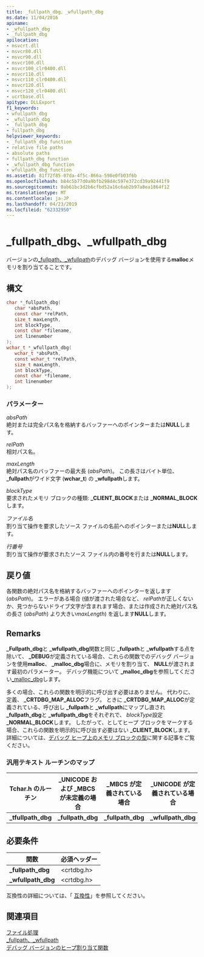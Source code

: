 ```yaml
---
title: _fullpath_dbg、_wfullpath_dbg
ms.date: 11/04/2016
apiname:
- _wfullpath_dbg
- _fullpath_dbg
apilocation:
- msvcrt.dll
- msvcr80.dll
- msvcr90.dll
- msvcr100.dll
- msvcr100_clr0400.dll
- msvcr110.dll
- msvcr110_clr0400.dll
- msvcr120.dll
- msvcr120_clr0400.dll
- ucrtbase.dll
apitype: DLLExport
f1_keywords:
- wfullpath_dbg
- _wfullpath_dbg
- _fullpath_dbg
- fullpath_dbg
helpviewer_keywords:
- _fullpath_dbg function
- relative file paths
- absolute paths
- fullpath_dbg function
- _wfullpath_dbg function
- wfullpath_dbg function
ms.assetid: 81f72f85-07da-4f5c-866a-598e0fb03f6b
ms.openlocfilehash: b84c5b77d0a9bfb298d4c597e372cd39a92441f9
ms.sourcegitcommit: 0ab61bc3d2b6cfbd52a16c6ab2b97a8ea1864f12
ms.translationtype: MT
ms.contentlocale: ja-JP
ms.lasthandoff: 04/23/2019
ms.locfileid: "62332950"
---
```

# <a name="fullpathdbg-wfullpathdbg"></a>_fullpath_dbg、_wfullpath_dbg

バージョンの[_fullpath、_wfullpath](fullpath-wfullpath.md)のデバッグ バージョンを使用する**malloc**メモリを割り当てることです。

## <a name="syntax"></a>構文

```C
char *_fullpath_dbg(
   char *absPath,
   const char *relPath,
   size_t maxLength,
   int blockType,
   const char *filename,
   int linenumber
);
wchar_t *_wfullpath_dbg(
   wchar_t *absPath,
   const wchar_t *relPath,
   size_t maxLength,
   int blockType,
   const char *filename,
   int linenumber
);
```

### <a name="parameters"></a>パラメーター

*absPath*<br/>
絶対または完全パス名を格納するバッファーへのポインターまたは**NULL**します。

*relPath*<br/>
相対パス名。

*maxLength*<br/>
絶対パス名のバッファーの最大長 (*absPath*)。 この長さはバイト単位、 **_fullpath**がワイド文字 (**wchar_t**) の **_wfullpath**します。

*blockType*<br/>
要求されたメモリ ブロックの種類: **_CLIENT_BLOCK**または **_NORMAL_BLOCK**します。

*ファイル名*<br/>
割り当て操作を要求したソース ファイルの名前へのポインターまたは**NULL**します。

*行番号*<br/>
割り当て操作が要求されたソース ファイル内の番号を行または**NULL**します。

## <a name="return-value"></a>戻り値

各関数の絶対パス名を格納するバッファーへのポインターを返します (*absPath*)。 エラーがある場合 (値が渡された場合など、 *relPath*が正しくないか、見つからないドライブ文字が含まれます場合、または作成された絶対パス名の長さ (*absPath*) より大きい*maxLength*) を返します**NULL**します。

## <a name="remarks"></a>Remarks

**_Fullpath_dbg**と **_wfullpath_dbg**関数と同じ **_fullpath**と **_wfullpath**する点を除いて、 **_DEBUG**が定義されている場合、これらの関数でのデバッグ バージョンを使用**malloc**、 **_malloc_dbg**場合に、メモリを割り当て、 **NULL**が渡されます最初のパラメーター。 デバッグ機能について **_malloc_dbg**を参照してください[_malloc_dbg](malloc-dbg.md)します。

多くの場合、これらの関数を明示的に呼び出す必要はありません。 代わりに、定義、 **_CRTDBG_MAP_ALLOC**フラグ。 ときに **_CRTDBG_MAP_ALLOC**が定義されている、呼び出し **_fullpath**と **_wfullpath**にマップし直され **_fullpath_dbg**と **_wfullpath_dbg**をそれぞれで、 *blockType*設定 **_NORMAL_BLOCK**します。 したがって、としてヒープ ブロックをマークする場合、これらの関数を明示的に呼び出す必要はない **_CLIENT_BLOCK**します。 詳細については、[デバッグ ヒープ上のメモリ ブロックの型](/visualstudio/debugger/crt-debug-heap-details)に関する記事をご覧ください。

### <a name="generic-text-routine-mappings"></a>汎用テキスト ルーチンのマップ

|Tchar.h のルーチン|_UNICODE および _MBCS が未定義の場合|_MBCS が定義されている場合|_UNICODE が定義されている場合|
|---------------------|--------------------------------------|--------------------|-----------------------|
|**_tfullpath_dbg**|**_fullpath_dbg**|**_fullpath_dbg**|**_wfullpath_dbg**|

## <a name="requirements"></a>必要条件

|関数|必須ヘッダー|
|--------------|---------------------|
|**_fullpath_dbg**|\<crtdbg.h>|
|**_wfullpath_dbg**|\<crtdbg.h>|

互換性の詳細については、「 [互換性](../../c-runtime-library/compatibility.md)」を参照してください。

## <a name="see-also"></a>関連項目

[ファイル処理](../../c-runtime-library/file-handling.md)<br/>
[_fullpath、_wfullpath](fullpath-wfullpath.md)<br/>
[デバッグ バージョンのヒープ割り当て関数](/visualstudio/debugger/debug-versions-of-heap-allocation-functions)<br/>
